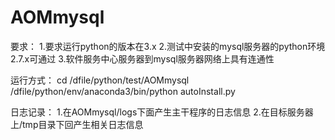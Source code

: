 # AOMmysql

要求：
1.要求运行python的版本在3.x
2.测试中安装的mysql服务器的python环境2.7.x可通过
3.软件服务中心服务器到mysql服务器网络上具有连通性

运行方式：
cd /dfile/python/test/AOMmysql 
/dfile/python/env/anaconda3/bin/python autoInstall.py

日志记录：
1.在AOMmysql/logs下面产生主干程序的日志信息
2.在目标服务器上/tmp目录下回产生相关日志信息
